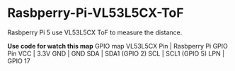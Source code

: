 # Rasbperry-Pi-VL53L5CX-ToF


Rasbperry Pi 5 use VL53L5CX ToF to measure the distance.


**Use code for watch this map**
          GPIO map
VL53L5CX Pin |   Rasbperry Pi GPIO Pin
VCC          |   3.3V
GND          |   GND
SDA          |   SDA1 (GPIO 2)
SCL          |   SCL1 (GPIO 5)
LPN          |   GPIO 17

